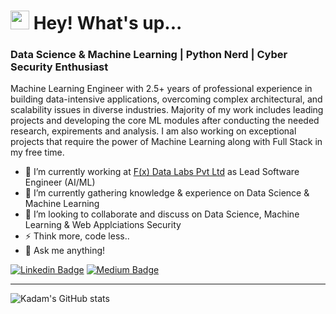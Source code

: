 <h1><img src="https://emojis.slackmojis.com/emojis/images/1531849430/4246/blob-sunglasses.gif?1531849430" width="30"/> Hey! What's up...</h1>

### Data Science & Machine Learning | Python Nerd | Cyber Security Enthusiast 

Machine Learning Engineer with 2.5+ years of professional experience in building data-intensive applications, overcoming complex architectural, and scalability issues in diverse industries. Majority of my work includes leading projects and developing the core ML modules after conducting the needed research, expirements and analysis. I am also working on exceptional projects that require the power of Machine Learning along with Full Stack in my free time.
<br>

- 🔭 I’m currently working at [F(x) Data Labs Pvt Ltd](https://htree.plus/) as Lead Software Engineer (AI/ML)
- 🌱 I’m currently gathering knowledge & experience on Data Science  & Machine Learning 
- 👯 I’m looking to collaborate and discuss on Data Science, Machine Learning & Web Applciations Security
- ⚡ Think more, code less..
- 💬 Ask me anything!


[![Linkedin Badge](https://img.shields.io/badge/-kadam-blue?style=flat&logo=Linkedin&logoColor=white&link=https://www.linkedin.com/in/kadam-parikh/)](https://www.linkedin.com/in/kadam-parikh/)
[![Medium Badge](https://img.shields.io/badge/-@parikhkadam-000000?style=flat&labelColor=000000&logo=Medium&link=https://parikhkadam.medium.com/)](https://parikhkadam.medium.com/)

<hr>


![Kadam's GitHub stats](https://github-readme-stats.vercel.app/api?username=parikhkadam&show_icons=true&theme=dark&hide_rank=true&hide_title=true&theme=vue&hide_border=true&layout=compact)


<!-- ![GitHub Activity Graph](https://activity-graph.herokuapp.com/graph?username=parikhkadam&theme=github) -->
